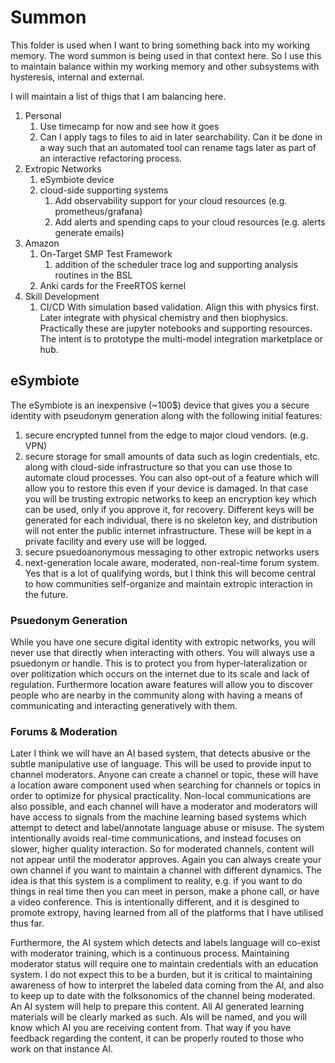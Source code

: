 # Summon

This folder is used when I want to bring something back into my working memory. The word summon is being used in that context here. So I use this to maintain balance within my working memory and other subsystems with hysteresis, internal and external.

I will maintain a list of thigs that I am balancing here.

1. Personal
    1. Use timecamp for now and see how it goes
    5. Can I apply tags to files to aid in later searchability. Can it be done in a way such that an automated tool can rename tags later as part of an interactive refactoring process.
2. Extropic Networks
    1. eSymbiote device
    2. cloud-side supporting systems
        1. Add observability support for your cloud resources (e.g. prometheus/grafana)
        2. Add alerts and spending caps to your cloud resources (e.g. alerts generate emails)
3. Amazon
    1. On-Target SMP Test Framework
        1. addition of the scheduler trace log and supporting analysis routines in the BSL
    2. Anki cards for the FreeRTOS kernel
4. Skill Development
    1. CI/CD With simulation based validation. Align this with physics first. Later integrate with physical chemistry and then biophysics. Practically these are jupyter notebooks and supporting resources. The intent is to prototype the multi-model integration marketplace or hub.

## eSymbiote

The eSymbiote is an inexpensive (~100$) device that gives you a secure identity with pseudonym generation along with the following initial features:

1. secure encrypted tunnel from the edge to major cloud vendors. (e.g. VPN)
2. secure storage for small amounts of data such as login credentials, etc. along with cloud-side infrastructure so that you can use those to automate cloud processes. You can also opt-out of a feature which will allow you to restore this even if your device is damaged. In that case you will be trusting extropic networks to keep an encryption key which can be used, only if you approve it, for recovery. Different keys will be generated for each individual, there is no skeleton key, and distribution will not enter the public internet infrastructure. These will be kept in a private facility and every use will be logged.
3. secure psuedoanonymous messaging to other extropic networks users
4. next-generation locale aware, moderated, non-real-time forum system. Yes that is a lot of qualifying words, but I think this will become central to how communities self-organize and maintain extropic interaction in the future.

### Psuedonym Generation

While you have one secure digital identity with extropic networks, you will never use that directly when interacting with others. You will always use a psuedonym or handle. This is to protect you from hyper-lateralization or over politization which occurs on the internet due to its scale and lack of regulation. Furthermore location aware features will allow you to discover people who are nearby in the community along with having a means of communicating and interacting generatively with them.

### Forums & Moderation

Later I think we will have an AI based system, that detects abusive or the subtle manipulative use of language. This will be used to provide input to channel moderators. Anyone can create a channel or topic, these will have a location aware component used when searching for channels or topics in order to optimize for physical practicality. Non-local communications are also possible, and each channel will have a moderator and moderators will have access to signals from the machine learning based systems which attempt to detect and label/annotate language abuse or misuse. The system intentionally avoids real-time communications, and instead focuses on slower, higher quality interaction. So for moderated channels, content will not appear until the moderator approves. Again you can always create your own channel if you want to maintain a channel with different dynamics. The idea is that this system is a compliment to reality, e.g. if you want to do things in real time then you can meet in person, make a phone call, or have a video conference. This is intentionally different, and it is desgined to promote extropy, having learned from all of the platforms that I have utilised thus far.

Furthermore, the AI system which detects and labels language will co-exist with moderator training, which is a continuous process. Maintaining moderator status will require one to maintain credentials with an education system. I do not expect this to be a burden, but it is critical to maintaining awareness of how to interpret the labeled data coming from the AI, and also to keep up to date with the folksonomics of the channel being moderated. An AI system will help to prepare this content. All AI generated learning materials will be clearly marked as such. AIs will be named, and you will know which AI you are receiving content from. That way if you have feedback regarding the content, it can be properly routed to those who work on that instance AI.
